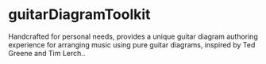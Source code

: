 # guitarDiagramToolkit
Handcrafted for personal needs, provides a unique guitar diagram authoring experience for arranging music using pure guitar diagrams, inspired by Ted Greene and Tim Lerch..
